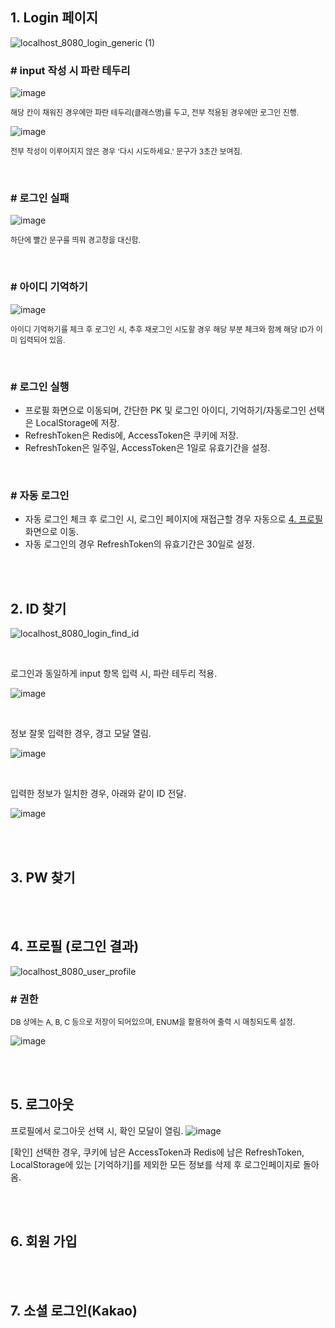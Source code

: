 ## 1. Login 페이지
![localhost_8080_login_generic (1)](https://github.com/user-attachments/assets/6247d4e9-e7dc-4d70-9437-ac0b4b8feb20)

### \# input 작성 시 파란 테두리
![image](https://github.com/user-attachments/assets/71c72f80-8e87-4919-8209-863b97c5ef38)

<span style="font-size:12px;">해당 칸이 채워진 경우에만 파란 테두리(클래스명)를 두고, 전부 적용된 경우에만 로그인 진행.</span>

![image](https://github.com/user-attachments/assets/eb6caa16-1390-4cfb-97a3-5056f9c570c3)

<span style="font-size:12px;">전부 작성이 이루어지지 않은 경우 '다시 시도하세요.' 문구가 3초간 보여짐.</span>

<br>

### \# 로그인 실패
![image](https://github.com/user-attachments/assets/1c853110-cbec-4400-b1a1-6ed3527329f7)

<span style="font-size:12px;">하단에 빨간 문구를 띄워 경고창을 대신함.</span>

<br>

### \# 아이디 기억하기
![image](https://github.com/user-attachments/assets/c315d910-3e21-4e4b-a813-c9b4c5d5bf45)

<span style="font-size:12px;">아이디 기억하기를 체크 후 로그인 시,
추후 재로그인 시도할 경우 해당 부분 체크와 함께 해당 ID가 이미 입력되어 있음.</span>

<br>

### \# 로그인 실행
- 프로필 화면으로 이동되며, 간단한 PK 및 로그인 아이디, 기억하기/자동로그인 선택은 LocalStorage에 저장.
- RefreshToken은 Redis에, AccessToken은 쿠키에 저장.
- RefreshToken은 일주일, AccessToken은 1일로 유효기간을 설정.

<br>

### \# 자동 로그인
- 자동 로그인 체크 후 로그인 시,
  로그인 페이지에 재접근할 경우 자동으로 <span style="text-decoration-line: underline;">4. 프로필</span> 화면으로 이동.
- 자동 로그인의 경우 RefreshToken의 유효기간은 30일로 설정.

<br>
<br>

## 2. ID 찾기
![localhost_8080_login_find_id](https://github.com/user-attachments/assets/87a8e42d-5205-4bee-8c97-bc89d9d9ec32)

<br>

로그인과 동일하게 input 항목 입력 시, 파란 테두리 적용.

![image](https://github.com/user-attachments/assets/e2370ea8-12a9-42e9-a394-1c9b32e5e348)

<br>

정보 잘못 입력한 경우, 경고 모달 열림.

![image](https://github.com/user-attachments/assets/9281da3a-99ab-4fa7-b45e-474ef6a4be83)

<br>

입력한 정보가 일치한 경우, 아래와 같이 ID 전달.

![image](https://github.com/user-attachments/assets/4d8bbc14-a67b-4f4f-87b7-45ddf8e9095c)



<br>
<br>

## 3. PW 찾기

<br>
<br>

## 4. 프로필 (로그인 결과)
![localhost_8080_user_profile](https://github.com/user-attachments/assets/2ea3320f-5a61-4bbb-b9ec-3bd19a46279b)

### \# 권한
<span style="font-size:12px;">DB 상에는 A, B, C 등으로 저장이 되어있으며,
ENUM을 활용하여 출력 시 매칭되도록 설정.</span>

![image](https://github.com/user-attachments/assets/79606756-ec44-4839-b497-265f4d7ab525)

<br>
<br>

## 5. 로그아웃

프로필에서 로그아웃 선택 시, 확인 모달이 열림.
![image](https://github.com/user-attachments/assets/50baf039-986d-40d9-8b53-35747d08135d)

[확인] 선택한 경우,
쿠키에 남은 AccessToken과 Redis에 남은 RefreshToken, 
LocalStorage에 있는 [기억하기]를 제외한 모든 정보를 삭제 후 로그인페이지로 돌아옴.

<br>
<br>

## 6. 회원 가입

<br>
<br>

## 7. 소셜 로그인(Kakao)

